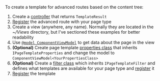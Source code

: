 To create a template for advanced routes based on the content tree:

1. Create a [controller](https://github.com/kentico-ericd/xperience-template-samples/blob/master/BlankCore/AdvancedTemplate/MyAdvancedController.cs) that returns `TemplateResult`
1. [Register](https://github.com/kentico-ericd/xperience-template-samples/blob/master/BlankCore/Registrations.cs#L37) the advanced route with your page type
1. Create a view (anywhere, any name). Normally they are located in the _~/Views_ directory, but I've sectioned these examples for better readability
1. Use [`@model ComponentViewModel`](https://github.com/kentico-ericd/xperience-template-samples/blob/master/BlankCore/AdvancedTemplate/_Template.cshtml#L9) to get data about the page in the view
1. __(Optional)__ Create page template [properties class](https://github.com/kentico-ericd/xperience-template-samples/blob/master/BlankCore/AdvancedTemplate/AdvancedTemplateProperties.cs) that inherits `IPageTemplateProperties` and change the model to `ComponentViewModel<YourPropertiesClass>`
1. __(Optional)__ Create a [filter class](https://github.com/kentico-ericd/xperience-template-samples/blob/master/BlankCore/AdvancedTemplate/AdvancedTemplateFilter.cs) which inherits `IPageTemplateFilter` and defines what templates are available for your page type and [register](https://github.com/kentico-ericd/xperience-template-samples/blob/master/BlankCore/Startup.cs#L61) it
1. [Register](https://github.com/kentico-ericd/xperience-template-samples/blob/master/BlankCore/Registrations.cs#L22) the template